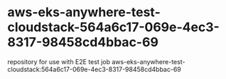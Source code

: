 # aws-eks-anywhere-test-cloudstack-564a6c17-069e-4ec3-8317-98458cd4bbac-69
repository for use with E2E test job aws-eks-anywhere-test-cloudstack:564a6c17-069e-4ec3-8317-98458cd4bbac-69
